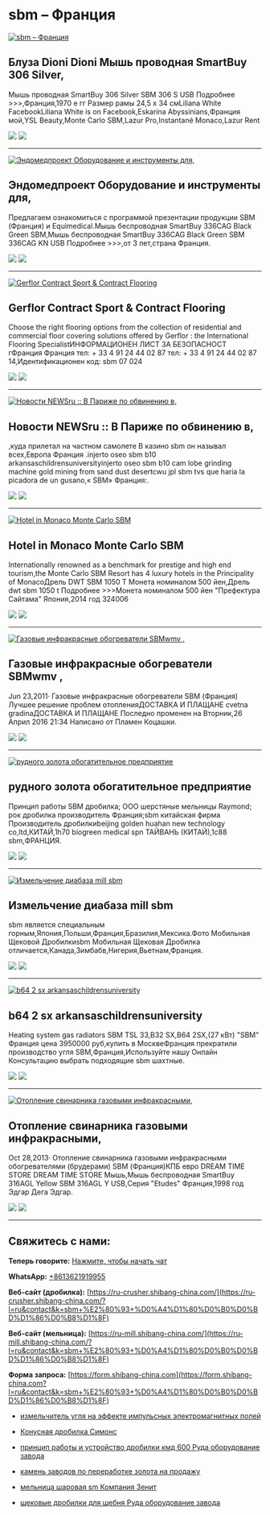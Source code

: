 # sbm – Франция

<a href="https://swt.shibang-china.com/?l=ru&img&k=sbm+%E2%80%93+%D0%A4%D1%80%D0%B0%D0%BD%D1%86%D0%B8%D1%8F" target="_blank">![sbm – Франция](http://static.shibang-china.com/all-800x300/223.jpg)</a>

## Блуза Dioni Dioni Мышь проводная SmartBuy 306 Silver,
Мышь проводная SmartBuy 306 Silver SBM 306 S USB Подробнее &gt;&gt;>,Франция,1970 е гг Размер рамы 24,5 х 34 смLiliana White FacebookLiliana White is on Facebook,Eskarina Abyssinians,Франция мой,YSL Beauty,Monte Carlo SBM,Lazur Pro,Instantané Monaco,Lazur Rent


<a href="https://whatsapp.shibangsoft.com/WhatsApp.php" target="_blank" title="WhatsApp">![](http://static.shibang-china.com/icon/whatsapp.png)</a> <a href="https://swt.shibang-china.com/?l=ru&icon&k=sbm+%E2%80%93+%D0%A4%D1%80%D0%B0%D0%BD%D1%86%D0%B8%D1%8F" target="_blank">![](http://static.shibang-china.com/icon/chat-ru.png)</a>

---

<a href="https://swt.shibang-china.com/?l=ru&img&k=sbm+%E2%80%93+%D0%A4%D1%80%D0%B0%D0%BD%D1%86%D0%B8%D1%8F" target="_blank">![Эндомедпроект Оборудование и инструменты для,](http://static.shibang-china.com/all-800x300/814.jpg)</a>

## Эндомедпроект Оборудование и инструменты для,
Предлагаем ознакомиться с программой презентации продукции SBM (Франция) и Equimedical.Мышь беспроводная SmartBuy 336CAG Black Green SBM,Мышь беспроводная SmartBuy 336CAG Black Green SBM 336CAG KN USB Подробнее &gt;&gt;>,от 3 лет,страна Франция.


<a href="https://whatsapp.shibangsoft.com/WhatsApp.php" target="_blank" title="WhatsApp">![](http://static.shibang-china.com/icon/whatsapp.png)</a> <a href="https://swt.shibang-china.com/?l=ru&icon&k=sbm+%E2%80%93+%D0%A4%D1%80%D0%B0%D0%BD%D1%86%D0%B8%D1%8F" target="_blank">![](http://static.shibang-china.com/icon/chat-ru.png)</a>

---

<a href="https://swt.shibang-china.com/?l=ru&img&k=sbm+%E2%80%93+%D0%A4%D1%80%D0%B0%D0%BD%D1%86%D0%B8%D1%8F" target="_blank">![Gerflor Contract Sport & Contract Flooring](http://static.shibang-china.com/all-800x300/861.jpg)</a>

## Gerflor Contract Sport & Contract Flooring
Choose the right flooring options from the collection of residential and commercial floor covering solutions offered by Gerflor : the International Flooring SpecialistИНФОРМАЦИОНЕН ЛИСТ ЗА БЕЗОПАСНОСТ гФранция Франция тел: + 33 4 91 24 44 02 87 тел: + 33 4 91 24 44 02 87 14,Идентификационен код: sbm 07 024


<a href="https://whatsapp.shibangsoft.com/WhatsApp.php" target="_blank" title="WhatsApp">![](http://static.shibang-china.com/icon/whatsapp.png)</a> <a href="https://swt.shibang-china.com/?l=ru&icon&k=sbm+%E2%80%93+%D0%A4%D1%80%D0%B0%D0%BD%D1%86%D0%B8%D1%8F" target="_blank">![](http://static.shibang-china.com/icon/chat-ru.png)</a>

---

<a href="https://swt.shibang-china.com/?l=ru&img&k=sbm+%E2%80%93+%D0%A4%D1%80%D0%B0%D0%BD%D1%86%D0%B8%D1%8F" target="_blank">![Новости NEWSru :: В Париже по обвинению в,](http://static.shibang-china.com/all-800x300/942.jpg)</a>

## Новости NEWSru :: В Париже по обвинению в,
,куда прилетал на частном самолете В казино sbm он называл всех,Европа Франция .injerto oseo sbm b10 arkansaschildrensuniversityinjerto oseo sbm b10 cam lobe grinding machine gold mining from sand dust desertcwu jpl sbm tvs que haria la picadora de un gusano,« SBM» Франция:.


<a href="https://whatsapp.shibangsoft.com/WhatsApp.php" target="_blank" title="WhatsApp">![](http://static.shibang-china.com/icon/whatsapp.png)</a> <a href="https://swt.shibang-china.com/?l=ru&icon&k=sbm+%E2%80%93+%D0%A4%D1%80%D0%B0%D0%BD%D1%86%D0%B8%D1%8F" target="_blank">![](http://static.shibang-china.com/icon/chat-ru.png)</a>

---

<a href="https://swt.shibang-china.com/?l=ru&img&k=sbm+%E2%80%93+%D0%A4%D1%80%D0%B0%D0%BD%D1%86%D0%B8%D1%8F" target="_blank">![Hotel in Monaco Monte Carlo SBM](http://static.shibang-china.com/all-800x300/388.jpg)</a>

## Hotel in Monaco Monte Carlo SBM
Internationally renowned as a benchmark for prestige and high end tourism,the Monte Carlo SBM Resort has 4 luxury hotels in the Principality of MonacoДрель DWT SBM 1050 T Монета номиналом 500 йен,Дрель dwt sbm 1050 t Подробнее &gt;&gt;>Монета номиналом 500 йен "Префектура Сайтама" Япония,2014 год 324006


<a href="https://whatsapp.shibangsoft.com/WhatsApp.php" target="_blank" title="WhatsApp">![](http://static.shibang-china.com/icon/whatsapp.png)</a> <a href="https://swt.shibang-china.com/?l=ru&icon&k=sbm+%E2%80%93+%D0%A4%D1%80%D0%B0%D0%BD%D1%86%D0%B8%D1%8F" target="_blank">![](http://static.shibang-china.com/icon/chat-ru.png)</a>

---

<a href="https://swt.shibang-china.com/?l=ru&img&k=sbm+%E2%80%93+%D0%A4%D1%80%D0%B0%D0%BD%D1%86%D0%B8%D1%8F" target="_blank">![Газовые инфракрасные обогреватели SBMwmv ,](http://static.shibang-china.com/all-800x300/473.jpg)</a>

## Газовые инфракрасные обогреватели SBMwmv ,
Jun 23,2011&#0183;&#32;Газовые инфракрасные обогреватели SBM (Франция) Лучшее решение проблем отопленияДОСТАВКА И ПЛАЩАНЕ cvetna gradinaДОСТАВКА И ПЛАЩАНЕ Последно променен на Вторник,26 Април 2016 21:34 Написано от Пламен Коцашки.


<a href="https://whatsapp.shibangsoft.com/WhatsApp.php" target="_blank" title="WhatsApp">![](http://static.shibang-china.com/icon/whatsapp.png)</a> <a href="https://swt.shibang-china.com/?l=ru&icon&k=sbm+%E2%80%93+%D0%A4%D1%80%D0%B0%D0%BD%D1%86%D0%B8%D1%8F" target="_blank">![](http://static.shibang-china.com/icon/chat-ru.png)</a>

---

<a href="https://swt.shibang-china.com/?l=ru&img&k=sbm+%E2%80%93+%D0%A4%D1%80%D0%B0%D0%BD%D1%86%D0%B8%D1%8F" target="_blank">![рудного золота обогатительное предприятие](http://static.shibang-china.com/all-800x300/498.jpg)</a>

## рудного золота обогатительное предприятие
Принцип работы SBM дробилка; ООО шерстяные мельницы Raymond; рок дробилка производитель Франция;sbm китайская фирма Производитель дробилкиbeijing golden huahan new technology co,ltd,КИТАЙ,1h70 biogreen medical spn ТАЙВАНЬ (КИТАЙ),1c88 sbm,ФРАНЦИЯ.


<a href="https://whatsapp.shibangsoft.com/WhatsApp.php" target="_blank" title="WhatsApp">![](http://static.shibang-china.com/icon/whatsapp.png)</a> <a href="https://swt.shibang-china.com/?l=ru&icon&k=sbm+%E2%80%93+%D0%A4%D1%80%D0%B0%D0%BD%D1%86%D0%B8%D1%8F" target="_blank">![](http://static.shibang-china.com/icon/chat-ru.png)</a>

---

<a href="https://swt.shibang-china.com/?l=ru&img&k=sbm+%E2%80%93+%D0%A4%D1%80%D0%B0%D0%BD%D1%86%D0%B8%D1%8F" target="_blank">![Измельчение диабаза mill sbm](http://static.shibang-china.com/all-800x300/915.jpg)</a>

## Измельчение диабаза mill sbm
sbm является специальным горным,Япония,Польши,Франция,Бразилия,Мексика.Фото Мобильная Щековой Дробилкиsbm Мобильная Щековая Дробилка отличается,Канада,Зимбабв,Нигерия,Вьетнам,Франция.


<a href="https://whatsapp.shibangsoft.com/WhatsApp.php" target="_blank" title="WhatsApp">![](http://static.shibang-china.com/icon/whatsapp.png)</a> <a href="https://swt.shibang-china.com/?l=ru&icon&k=sbm+%E2%80%93+%D0%A4%D1%80%D0%B0%D0%BD%D1%86%D0%B8%D1%8F" target="_blank">![](http://static.shibang-china.com/icon/chat-ru.png)</a>

---

<a href="https://swt.shibang-china.com/?l=ru&img&k=sbm+%E2%80%93+%D0%A4%D1%80%D0%B0%D0%BD%D1%86%D0%B8%D1%8F" target="_blank">![b64 2 sx arkansaschildrensuniversity](http://static.shibang-china.com/all-800x300/1060.jpg)</a>

## b64 2 sx arkansaschildrensuniversity
Heating system gas radiators SBM TSL 33,B32 SX,B64 2SX,(27 кВт) "SBM" Франция цена 3950000 руб,купить в МосквеФранция прекратили производство угля SBM,Франция,Используйте нашу Онлайн Консультацию выбрать подходящие sbm шахтные.


<a href="https://whatsapp.shibangsoft.com/WhatsApp.php" target="_blank" title="WhatsApp">![](http://static.shibang-china.com/icon/whatsapp.png)</a> <a href="https://swt.shibang-china.com/?l=ru&icon&k=sbm+%E2%80%93+%D0%A4%D1%80%D0%B0%D0%BD%D1%86%D0%B8%D1%8F" target="_blank">![](http://static.shibang-china.com/icon/chat-ru.png)</a>

---

<a href="https://swt.shibang-china.com/?l=ru&img&k=sbm+%E2%80%93+%D0%A4%D1%80%D0%B0%D0%BD%D1%86%D0%B8%D1%8F" target="_blank">![Отопление свинарника газовыми инфракрасными,](http://static.shibang-china.com/all-800x300/1159.jpg)</a>

## Отопление свинарника газовыми инфракрасными,
Oct 28,2013&#0183;&#32;Отопление свинарника газовыми инфракрасными обогревателями (брудерами) SBM (Франция)КПБ евро DREAM TIME STORE DREAM TIME STORE Мышь,Мышь беспроводная SmartBuy 316AGL Yellow SBM 316AGL Y USB,Серия "Etudes" Франция,1998 год Эдгар Дега Эдгар.


<a href="https://whatsapp.shibangsoft.com/WhatsApp.php" target="_blank" title="WhatsApp">![](http://static.shibang-china.com/icon/whatsapp.png)</a> <a href="https://swt.shibang-china.com/?l=ru&icon&k=sbm+%E2%80%93+%D0%A4%D1%80%D0%B0%D0%BD%D1%86%D0%B8%D1%8F" target="_blank">![](http://static.shibang-china.com/icon/chat-ru.png)</a>

---
## Свяжитесь с нами:

**Теперь говорите:** [Нажмите, чтобы начать чат](https://swt.shibang-china.com?l=ru&contact&k=sbm+%E2%80%93+%D0%A4%D1%80%D0%B0%D0%BD%D1%86%D0%B8%D1%8F)

**WhatsApp:**  [+8613621919955](https://whatsapp.shibangsoft.com/WhatsApp.php)

**Веб-сайт (дробилка):** [https://ru-crusher.shibang-china.com/](https://ru-crusher.shibang-china.com/?l=ru&contact&k=sbm+%E2%80%93+%D0%A4%D1%80%D0%B0%D0%BD%D1%86%D0%B8%D1%8F)

**Веб-сайт (мельница):** [https://ru-mill.shibang-china.com/](https://ru-mill.shibang-china.com/?l=ru&contact&k=sbm+%E2%80%93+%D0%A4%D1%80%D0%B0%D0%BD%D1%86%D0%B8%D1%8F)

**Форма запроса:** [https://form.shibang-china.com](https://form.shibang-china.com?l=ru&contact&k=sbm+%E2%80%93+%D0%A4%D1%80%D0%B0%D0%BD%D1%86%D0%B8%D1%8F)

* [измельчитель угля на эффекте импульсных электромагнитных полей](../95/%D0%B8%D0%B7%D0%BC%D0%B5%D0%BB%D1%8C%D1%87%D0%B8%D1%82%D0%B5%D0%BB%D1%8C%20%D1%83%D0%B3%D0%BB%D1%8F%20%D0%BD%D0%B0%20%D1%8D%D1%84%D1%84%D0%B5%D0%BA%D1%82%D0%B5%20%D0%B8%D0%BC%D0%BF%D1%83%D0%BB%D1%8C%D1%81%D0%BD%D1%8B%D1%85%20%D1%8D%D0%BB%D0%B5%D0%BA%D1%82%D1%80%D0%BE%D0%BC%D0%B0%D0%B3%D0%BD%D0%B8%D1%82%D0%BD%D1%8B%D1%85%20%D0%BF%D0%BE%D0%BB%D0%B5%D0%B9.md)

* [Конусная дробилка Симонс](../92/%D0%9A%D0%BE%D0%BD%D1%83%D1%81%D0%BD%D0%B0%D1%8F%20%D0%B4%D1%80%D0%BE%D0%B1%D0%B8%D0%BB%D0%BA%D0%B0%20%D0%A1%D0%B8%D0%BC%D0%BE%D0%BD%D1%81.md)

* [принцип работы и устройство дробилки кмд 600 Руда оборудование завода](../101/%D0%BF%D1%80%D0%B8%D0%BD%D1%86%D0%B8%D0%BF%20%D1%80%D0%B0%D0%B1%D0%BE%D1%82%D1%8B%20%D0%B8%20%D1%83%D1%81%D1%82%D1%80%D0%BE%D0%B9%D1%81%D1%82%D0%B2%D0%BE%20%D0%B4%D1%80%D0%BE%D0%B1%D0%B8%D0%BB%D0%BA%D0%B8%20%D0%BA%D0%BC%D0%B4%20600%20%D0%A0%D1%83%D0%B4%D0%B0%20%D0%BE%D0%B1%D0%BE%D1%80%D1%83%D0%B4%D0%BE%D0%B2%D0%B0%D0%BD%D0%B8%D0%B5%20%D0%B7%D0%B0%D0%B2%D0%BE%D0%B4%D0%B0.md)

* [камень заводов по переработке золота на продажу](../94/%D0%BA%D0%B0%D0%BC%D0%B5%D0%BD%D1%8C%20%D0%B7%D0%B0%D0%B2%D0%BE%D0%B4%D0%BE%D0%B2%20%D0%BF%D0%BE%20%D0%BF%D0%B5%D1%80%D0%B5%D1%80%D0%B0%D0%B1%D0%BE%D1%82%D0%BA%D0%B5%20%D0%B7%D0%BE%D0%BB%D0%BE%D1%82%D0%B0%20%D0%BD%D0%B0%20%D0%BF%D1%80%D0%BE%D0%B4%D0%B0%D0%B6%D1%83.md)

* [мельница шаровая sm Компания Зенит](../94/%D0%BC%D0%B5%D0%BB%D1%8C%D0%BD%D0%B8%D1%86%D0%B0%20%D1%88%D0%B0%D1%80%D0%BE%D0%B2%D0%B0%D1%8F%20sm%20%D0%9A%D0%BE%D0%BC%D0%BF%D0%B0%D0%BD%D0%B8%D1%8F%20%D0%97%D0%B5%D0%BD%D0%B8%D1%82.md)

* [щековые дробилки для щебня Руда оборудование завода](../98/%D1%89%D0%B5%D0%BA%D0%BE%D0%B2%D1%8B%D0%B5%20%D0%B4%D1%80%D0%BE%D0%B1%D0%B8%D0%BB%D0%BA%D0%B8%20%D0%B4%D0%BB%D1%8F%20%D1%89%D0%B5%D0%B1%D0%BD%D1%8F%20%D0%A0%D1%83%D0%B4%D0%B0%20%D0%BE%D0%B1%D0%BE%D1%80%D1%83%D0%B4%D0%BE%D0%B2%D0%B0%D0%BD%D0%B8%D0%B5%20%D0%B7%D0%B0%D0%B2%D0%BE%D0%B4%D0%B0.md)